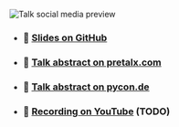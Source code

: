 ![Talk social media preview](https://2025.pycon.de/static/media/social/talks/QXSQKL.png)

- ### 📇 [Slides on GitHub](https://github.com/whme/PyConDE-2025/blob/main/Rustifying_Python_PyConDE25_Max_Hoehl_v1.0.0.pdf)
- ### 📜 [Talk abstract on pretalx.com](https://pretalx.com/pyconde-pydata-2025/talk/QXSQKL/)
- ### 📜 [Talk abstract on pycon.de](https://2025.pycon.de/talks/QXSQKL/)
- ### 🎥 [Recording on YouTube]() (TODO)

